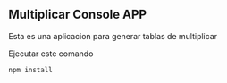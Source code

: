 

## Multiplicar Console APP

Esta es una aplicacion para generar tablas de multiplicar

Ejecutar este comando

```
npm install
```